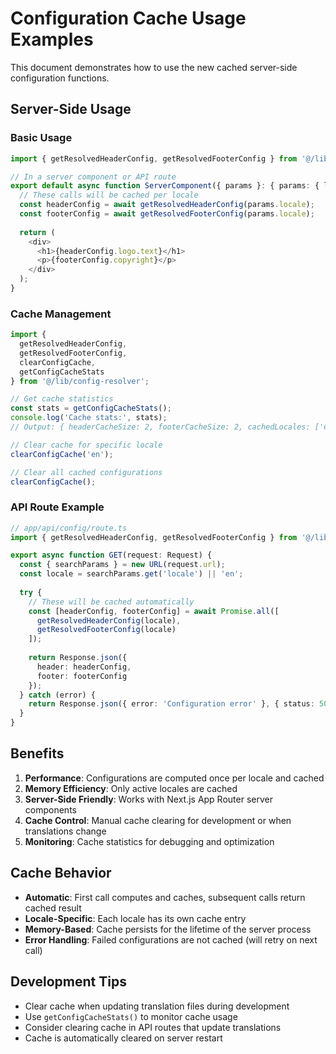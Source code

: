 # Configuration Cache Usage Examples

This document demonstrates how to use the new cached server-side configuration functions.

## Server-Side Usage

### Basic Usage

```typescript
import { getResolvedHeaderConfig, getResolvedFooterConfig } from '@/lib/config-resolver';

// In a server component or API route
export default async function ServerComponent({ params }: { params: { locale: string } }) {
  // These calls will be cached per locale
  const headerConfig = await getResolvedHeaderConfig(params.locale);
  const footerConfig = await getResolvedFooterConfig(params.locale);
  
  return (
    <div>
      <h1>{headerConfig.logo.text}</h1>
      <p>{footerConfig.copyright}</p>
    </div>
  );
}
```

### Cache Management

```typescript
import { 
  getResolvedHeaderConfig, 
  getResolvedFooterConfig,
  clearConfigCache,
  getConfigCacheStats 
} from '@/lib/config-resolver';

// Get cache statistics
const stats = getConfigCacheStats();
console.log('Cache stats:', stats);
// Output: { headerCacheSize: 2, footerCacheSize: 2, cachedLocales: ['en', 'es'] }

// Clear cache for specific locale
clearConfigCache('en');

// Clear all cached configurations
clearConfigCache();
```

### API Route Example

```typescript
// app/api/config/route.ts
import { getResolvedHeaderConfig, getResolvedFooterConfig } from '@/lib/config-resolver';

export async function GET(request: Request) {
  const { searchParams } = new URL(request.url);
  const locale = searchParams.get('locale') || 'en';
  
  try {
    // These will be cached automatically
    const [headerConfig, footerConfig] = await Promise.all([
      getResolvedHeaderConfig(locale),
      getResolvedFooterConfig(locale)
    ]);
    
    return Response.json({
      header: headerConfig,
      footer: footerConfig
    });
  } catch (error) {
    return Response.json({ error: 'Configuration error' }, { status: 500 });
  }
}
```

## Benefits

1. **Performance**: Configurations are computed once per locale and cached
2. **Memory Efficiency**: Only active locales are cached
3. **Server-Side Friendly**: Works with Next.js App Router server components
4. **Cache Control**: Manual cache clearing for development or when translations change
5. **Monitoring**: Cache statistics for debugging and optimization

## Cache Behavior

- **Automatic**: First call computes and caches, subsequent calls return cached result
- **Locale-Specific**: Each locale has its own cache entry
- **Memory-Based**: Cache persists for the lifetime of the server process
- **Error Handling**: Failed configurations are not cached (will retry on next call)

## Development Tips

- Clear cache when updating translation files during development
- Use `getConfigCacheStats()` to monitor cache usage
- Consider clearing cache in API routes that update translations
- Cache is automatically cleared on server restart
